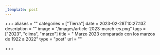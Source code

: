 ```yaml
---
_template: post
---
```



+++
aliases = ""
categories = ["Tierra"]
date = 2023-02-28T10:27:13Z
description = ""
image = "/images/article-2023-march-es.png"
tags = ["2023", "clima", "marzo"]
title = " Marzo 2023 comparado con los marzos de 1922 a 2022"
type = "post"
url = ""

+++
